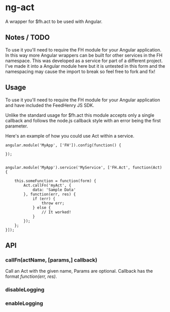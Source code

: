 # ng-act
A wrapper for $fh.act to be used with Angular.

## Notes / TODO
To use it you'll need to require the FH module for your Angular application. In this way more Angular wrappers can be built for other services in the FH namespace.
This was developed as a service for part of a different project. I've made it into a Angular module here but it is untested in this form and the namespacing may cause the import to break so feel free to fork and fix!

## Usage
To use it you'll need to require the FH module for your Angular application and have included the FeedHenry JS SDK.

Unlike the standard usage for $fh.act this module accepts only a single callback and follows the node.js callback style with an error being the first parameter.

Here's an example of how you could use Act within a service.

```
angular.module('MyApp', ['FH']).config(function() {

});


angular.module('MyApp').service('MyService', ['FH.Act', function(Act) {

    this.someFunction = function(form) {
        Act.callFn('myAct', {
            data: 'Sample Data'
        }, function(err, res) {
            if (err) {
                throw err;
            } else {
                // It worked!
            }
        });
    };
}]);
```

## API

### callFn(actName, [params,] callback)
Call an Act with the given name, Params are optional. Callback has the format _function(err, res)_.

### disableLogging

### enableLogging
